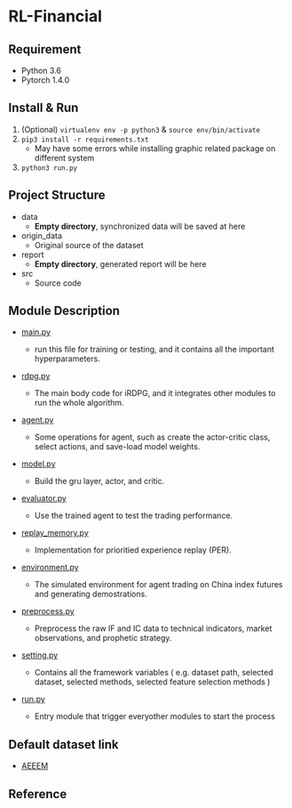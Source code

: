 # RL-Financial
## Requirement

- Python 3.6
- Pytorch 1.4.0

## Install & Run

1. (Optional) `virtualenv env -p python3` & `source env/bin/activate`
2. `pip3 install -r requirements.txt`
   - May have some errors while installing graphic related package on different system
3. `python3 run.py`

## Project Structure

- data
  - **Empty directory**, synchronized data will be saved at here
- origin_data
  - Original source of the dataset
- report
  - **Empty directory**, generated report will be here
- src
  - Source code

## Module Description
- [main.py](main.py)
  -  run this file for training or testing, and it contains all the important hyperparameters.
- [rdpg.py](rdpt.py)
  -  The main body code for iRDPG, and it integrates other modules to run the whole algorithm.
- [agent.py](agent.py)
  -  Some operations for agent, such as create the actor-critic class, select actions, and save-load model weights.
- [model.py](model.py)
  -  Build the gru layer, actor, and critic.
- [evaluator.py](evaluator.py)
  -  Use the trained agent to test the trading performance.
- [replay_memory.py](replay_memory.py)
  -  Implementation for prioritied experience replay (PER).
- [environment.py](environment.py)
  -  The simulated environment for agent trading on China index futures and generating demostrations.
- [preprocess.py](demonstration/preprocess.py)
  -  Preprocess the raw IF and IC data to technical indicators, market observations, and prophetic strategy.

- [setting.py](src/setting.py)
  -  Contains all the framework variables ( e.g. dataset path, selected dataset, selected methods, selected feature selection methods )
- [run.py](src/run.py)
  - Entry module that trigger everyother modules to start the process


## Default dataset link

- [AEEEM](http://bug.inf.usi.ch/index.php)


## Reference

